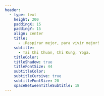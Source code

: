 ```yaml
---
header:
  - type: text
    height: 200
    paddingX: 15
    paddingY: 15
    align: center
    title:
      - ¡Respirar mejor, para vivir mejor!
    subtitle:
      - Tai Chi Chuan, Chi Kung, Yoga.
    titleColor:
    titleShadow: true
    titleFontSize: 44
    subtitleColor:
    subtitleCursive: true
    subtitleFontSize: 20
    spaceBetweenTitleSubtitle: 18
---
```

